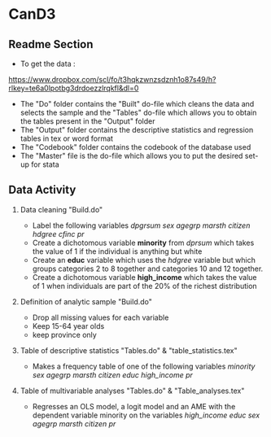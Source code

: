 # CanD3
## Readme Section


* To get the data :


https://www.dropbox.com/scl/fo/t3hqkzwnzsdznh1o87s49/h?rlkey=te6a0lpotbg3drdoezzlrqkfl&dl=0


* The "Do" folder contains the "Built" do-file which cleans the data and selects the sample and the "Tables" do-file which allows you to obtain the tables present in the "Output" folder
* The "Output" folder contains the descriptive statistics and regression tables in tex or word format
* The "Codebook" folder contains the codebook of the database used
* The "Master" file is the do-file which allows you to put the desired set-up for stata
  
## Data Activity

1. Data cleaning "Build.do"

   * Label the following variables *dpgrsum sex agegrp marsth citizen hdgree cfinc pr*
   * Create a dichotomous variable __minority__ from *dprsum* which takes the value of 1 if the individual is anything but white
   * Create an __educ__ variable which uses the *hdgree* variable but which groups categories 2 to 8 together and categories 10 and 12 together.
   * Create a dichotomous variable __high_income__ which takes the value of 1 when individuals are part of the 20% of the richest distribution
2. Definition of analytic sample "Build.do"

   * Drop all missing values for each variable
   * Keep 15-64 year olds
   * keep province only
3. Table of descriptive statistics "Tables.do" & "table_statistics.tex"
 
   * Makes a frequency table of one of the following variables *minority sex agegrp marsth citizen educ high_income pr*
4. Table of multivariable analyses "Tables.do" & "Table_analyses.tex"

   * Regresses an OLS model, a logit model and an AME with the dependent variable minority on the variables *high_income educ sex agegrp marsth citizen pr*
